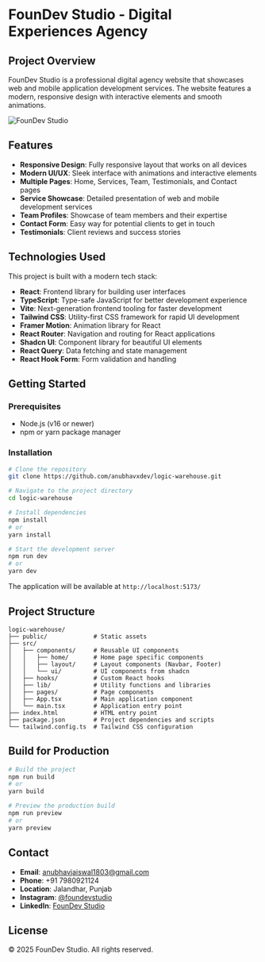 # FounDev Studio - Digital Experiences Agency

## Project Overview

FounDev Studio is a professional digital agency website that showcases web and mobile application development services. The website features a modern, responsive design with interactive elements and smooth animations.

![FounDev Studio](https://github.com/anubhavxdev/FounDev-Studio/blob/main/public/foundev.png)

## Features

- **Responsive Design**: Fully responsive layout that works on all devices
- **Modern UI/UX**: Sleek interface with animations and interactive elements
- **Multiple Pages**: Home, Services, Team, Testimonials, and Contact pages
- **Service Showcase**: Detailed presentation of web and mobile development services
- **Team Profiles**: Showcase of team members and their expertise
- **Contact Form**: Easy way for potential clients to get in touch
- **Testimonials**: Client reviews and success stories

## Technologies Used

This project is built with a modern tech stack:

- **React**: Frontend library for building user interfaces
- **TypeScript**: Type-safe JavaScript for better development experience
- **Vite**: Next-generation frontend tooling for faster development
- **Tailwind CSS**: Utility-first CSS framework for rapid UI development
- **Framer Motion**: Animation library for React
- **React Router**: Navigation and routing for React applications
- **Shadcn UI**: Component library for beautiful UI elements
- **React Query**: Data fetching and state management
- **React Hook Form**: Form validation and handling

## Getting Started

### Prerequisites

- Node.js (v16 or newer)
- npm or yarn package manager

### Installation

```bash
# Clone the repository
git clone https://github.com/anubhavxdev/logic-warehouse.git

# Navigate to the project directory
cd logic-warehouse

# Install dependencies
npm install
# or
yarn install

# Start the development server
npm run dev
# or
yarn dev
```

The application will be available at `http://localhost:5173/`

## Project Structure

```
logic-warehouse/
├── public/             # Static assets
├── src/
│   ├── components/     # Reusable UI components
│   │   ├── home/       # Home page specific components
│   │   ├── layout/     # Layout components (Navbar, Footer)
│   │   └── ui/         # UI components from shadcn
│   ├── hooks/          # Custom React hooks
│   ├── lib/            # Utility functions and libraries
│   ├── pages/          # Page components
│   ├── App.tsx         # Main application component
│   └── main.tsx        # Application entry point
├── index.html          # HTML entry point
├── package.json        # Project dependencies and scripts
└── tailwind.config.ts  # Tailwind CSS configuration
```

## Build for Production

```bash
# Build the project
npm run build
# or
yarn build

# Preview the production build
npm run preview
# or
yarn preview
```

## Contact

- **Email**: anubhavjaiswal1803@gmail.com
- **Phone**: +91 7980921124
- **Location**: Jalandhar, Punjab
- **Instagram**: [@foundevstudio](https://www.instagram.com/foundevstudio/)
- **LinkedIn**: [FounDev Studio](https://www.linkedin.com/company/foundevstudio/)

## License

© 2025 FounDev Studio. All rights reserved.
